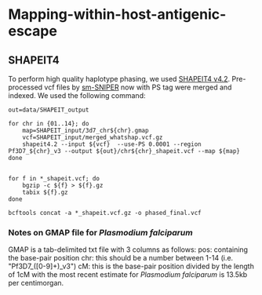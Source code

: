 # Mapping-within-host-antigenic-escape

## SHAPEIT4 

To perform high quality haplotype phasing, we used [SHAPEIT4 v4.2](https://odelaneau.github.io/shapeit4/). Pre-processed vcf files by [sm-SNIPER](https://github.com/myonaung/sm-SNIPER) now with PS tag were merged and indexed. We used the following command:

```
out=data/SHAPEIT_output

for chr in {01..14}; do
    map=SHAPEIT_input/3d7_chr${chr}.gmap
    vcf=SHAPEIT_input/merged_whatshap.vcf.gz
    shapeit4.2 --input ${vcf}  --use-PS 0.0001 --region Pf3D7_${chr}_v3 --output ${out}/chr${chr}_shapeit.vcf --map ${map} 
done


for f in *_shapeit.vcf; do
    bgzip -c ${f} > ${f}.gz
    tabix ${f}.gz
done

bcftools concat -a *_shapeit.vcf.gz -o phased_final.vcf
```

### Notes on GMAP file for *Plasmodium falciparum*

GMAP is a tab-delimited txt file with 3 columns as follows: 
pos: containing the base-pair position
chr: this should be a number between 1-14 (i.e. "Pf3D7_([0-9]+)_v3")
cM: this is the base-pair position divided by the length of 1cM with the most recent estimate for *Plasmodium falciparum* is 13.5kb per centimorgan.
